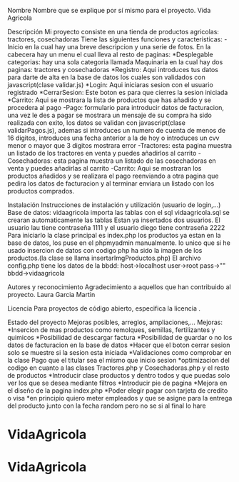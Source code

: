 Nombre
Nombre que se explique por sí mismo para el proyecto.
Vida Agricola

Descripción
Mi proyecto consiste en una tienda de productos agricolas: tractores, cosechadoras
Tiene las siguientes funciones y caracteristicas:
-Inicio en la cual hay una breve descripcion y una serie de fotos. En la cabecera hay un menu el cual lleva al resto de paginas:
*Desplegable categorias: hay una sola categoria llamada Maquinaria en la cual hay dos paginas: tractores y cosechadoras
*Registro: Aqui introduces tus datos para darte de alta en la base de datos los cuales son validados con javascript(clase validar.js)
*Login: Aqui iniciaras sesion con el usuario registrado
*CerrarSesion: Este boton es para que cierres la sesion iniciada
\*Carrito: Aqui se mostrara la lista de productos que has añadido y se procedera al pago
-Pago: formulario para introducir datos de facturacion, una vez le des a pagar se mostrara un mensaje de su compra ha sido realizada con exito, los datos se validan con javascript(clase validarPagos.js),
ademas si introduces un numero de cuenta de menos de 16 digitos, introduces una fecha anterior a la de hoy o introduces un cvv menor o mayor que 3 digitos mostrara error
-Tractores: esta pagina muestra un listado de los tractores en venta y puedes añadirlos al carrito
-Cosechadoras: esta pagina muestra un listado de las cosechadoras en venta y puedes añadirlas al carrito
-Carrito: Aqui se mostraran los productos añadidos y se realizara el pago reenviando a otra pagina que pedira los datos de facturacion y al terminar enviara un listado con los productos comprados.

Instalación
Instrucciones de instalación y utilización (usuario de login,...)
Base de datos: vidaagricola
importa las tablas con el sql vidaagricola.sql se crearan automaticamente las tablas
Estan ya insertados dos usuarios. El usuario lau tiene contraseña 1111 y el usuario diego tiene contraseña 2222
Para iniciarlo la clase principal es index.php
los productos ya estan en la base de datos, los puse en el phpmyadmin manualmente. lo unico que si he usado insercion de datos con codigo php
ha sido la imagen de los productos.(la clase se llama insertarImgProductos.php)
El archivo config.php tiene los datos de la bbdd:
host->localhost
user->root
pass->""
bbdd->vidaagricola

Autores y reconocimiento
Agradecimiento a aquellos que han contribuido al proyecto.
Laura Garcia Martin

Licencia
Para proyectos de código abierto, especifica la licencia .

Estado del proyecto
Mejoras posibles, arreglos, ampliaciones,...
Mejoras:
*Insercion de mas productos como remolques, semillas, fertilizantes y quimicos
*Posibilidad de descargar factura
*Posibilidad de guardar o no los datos de facturacion en la base de datos
*Hacer que el boton cerrar sesion solo se muestre si la sesion esta iniciada
\*Validaciones como comprobar en la clase Pago que el titular sea el mismo que inicio sesion
*optimizacion del codigo en cuanto a las clases Tractores.php y Cosechadoras.php y el resto de productos
*Introducir clase productos y dentro todos y que puedas solo ver los que se desea mediante filtros
*Introducir pie de pagina
*Mejora en el diseño de la pagina index.php
\*Poder elegir pagar con tarjeta de credito o visa
\*en principio quiero meter empleados y que se asigne para la entrega del producto junto con la fecha random pero no se si al final lo hare
# VidaAgricola
# VidaAgricola
